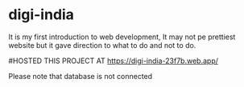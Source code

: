# digi-india

It is my first introduction to web development, It may not pe prettiest website but it gave direction to what to do and not to do.

#HOSTED THIS PROJECT AT 
https://digi-india-23f7b.web.app/

Please note that database is not connected 
